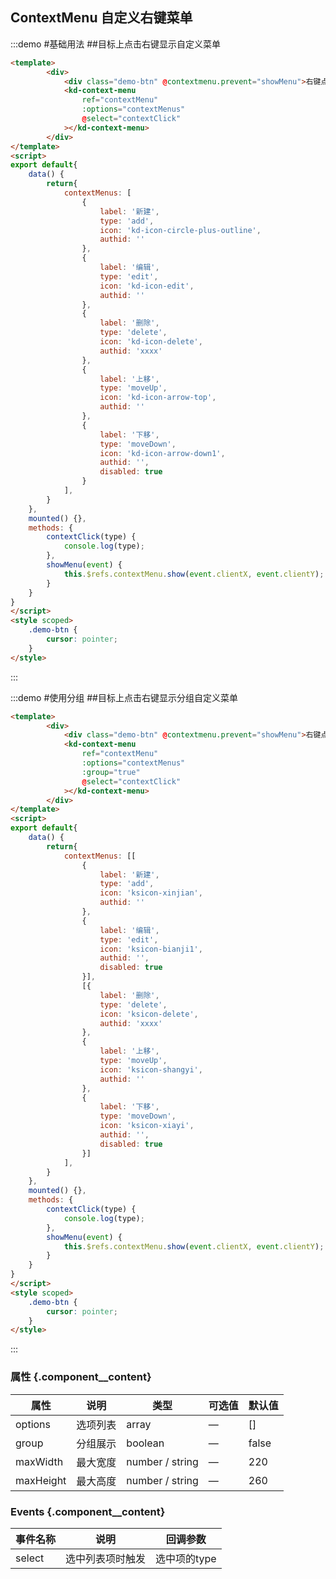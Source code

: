 ## ContextMenu 自定义右键菜单

:::demo #基础用法 ##目标上点击右键显示自定义菜单

```html
<template>
        <div>
            <div class="demo-btn" @contextmenu.prevent="showMenu">右键点击</div>
            <kd-context-menu
                ref="contextMenu"
                :options="contextMenus"
                @select="contextClick"
            ></kd-context-menu>
        </div>
</template>
<script>
export default{
    data() {
        return{
            contextMenus: [
                {
                    label: '新建',
                    type: 'add',
                    icon: 'kd-icon-circle-plus-outline',
                    authid: ''
                },
                {
                    label: '编辑',
                    type: 'edit',
                    icon: 'kd-icon-edit',
                    authid: ''
                },
                {
                    label: '删除',
                    type: 'delete',
                    icon: 'kd-icon-delete',
                    authid: 'xxxx'
                },
                {
                    label: '上移',
                    type: 'moveUp',
                    icon: 'kd-icon-arrow-top',
                    authid: ''
                },
                {
                    label: '下移',
                    type: 'moveDown',
                    icon: 'kd-icon-arrow-down1',
                    authid: '',
                    disabled: true
                }
            ],
        }
    },
    mounted() {},
    methods: {
        contextClick(type) {
            console.log(type);
        },
        showMenu(event) {
            this.$refs.contextMenu.show(event.clientX, event.clientY);
        }
    }
}
</script>
<style scoped>
    .demo-btn {
        cursor: pointer;
    }
</style>
```
:::

:::demo #使用分组 ##目标上点击右键显示分组自定义菜单

```html
<template>
        <div>
            <div class="demo-btn" @contextmenu.prevent="showMenu">右键点击</div>
            <kd-context-menu
                ref="contextMenu"
                :options="contextMenus"
                :group="true"
                @select="contextClick"
            ></kd-context-menu>
        </div>
</template>
<script>
export default{
    data() {
        return{
            contextMenus: [[
                {
                    label: '新建',
                    type: 'add',
                    icon: 'ksicon-xinjian',
                    authid: ''
                },
                {
                    label: '编辑',
                    type: 'edit',
                    icon: 'ksicon-bianji1',
                    authid: '',
                    disabled: true
                }],
                [{
                    label: '删除',
                    type: 'delete',
                    icon: 'ksicon-delete',
                    authid: 'xxxx'
                },
                {
                    label: '上移',
                    type: 'moveUp',
                    icon: 'ksicon-shangyi',
                    authid: ''
                },
                {
                    label: '下移',
                    type: 'moveDown',
                    icon: 'ksicon-xiayi',
                    authid: '',
                    disabled: true
                }]
            ],
        }
    },
    mounted() {},
    methods: {
        contextClick(type) {
            console.log(type);
        },
        showMenu(event) {
            this.$refs.contextMenu.show(event.clientX, event.clientY);
        }
    }
}
</script>
<style scoped>
    .demo-btn {
        cursor: pointer;
    }
</style>
```

:::

### 属性 {.component__content}
| 属性      | 说明    | 类型      | 可选值       | 默认值   |
|---------- |-------- |---------- |-------------  |-------- |
| options     | 选项列表    |  array | —         |  []
| group         | 分组展示      | boolean  |  —       |  false
| maxWidth          | 最大宽度              | number / string     |     —     |   220 
| maxHeight | 最大高度 | number / string     |     —     |   260 

### Events {.component__content}
| 事件名称      | 说明    | 回调参数 |
|---------- |-------- |---------- |
| select | 选中列表项时触发	 | 选中项的type

